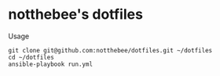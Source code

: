 # notthebee's dotfiles

 Usage
 ```
 git clone git@github.com:notthebee/dotfiles.git ~/dotfiles
 cd ~/dotfiles
 ansible-playbook run.yml
 ```

